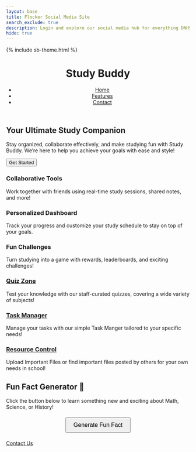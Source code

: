 ```yaml
---
layout: base
title: Flocker Social Media Site
search_exclude: true
description: Login and explore our social media hub for everything DNHS
hide: true
---
```


<meta charset="UTF-8">
<meta name="viewport" content="width=device-width, initial-scale=1.0">
<title>Study Buddy</title>
{% include sb-theme.html %}
<header>
    <h1>Study Buddy</h1>
    <nav>
        <ul>
            <li><a href="#">Home</a></li>
            <li><a href="#features">Features</a></li>
            <li><a href="#contact">Contact</a></li>
        </ul>
    </nav>
</header>
<section class="hero">
    <h2>Your Ultimate Study Companion</h2>
    <p>Stay organized, collaborate effectively, and make studying fun with Study Buddy. We’re here to help you achieve your goals with ease and style!</p>
    <button>Get Started</button>
</section>
<section id="features" class="features">
    <div class="feature">
        <h3>Collaborative Tools</h3>
        <p>Work together with friends using real-time study sessions, shared notes, and more!</p>
    </div>
    <div class="feature">
        <h3>Personalized Dashboard</h3>
        <p>Track your progress and customize your study schedule to stay on top of your goals.</p>
    </div>
    <div class="feature">
        <h3>Fun Challenges</h3>
        <p>Turn studying into a game with rewards, leaderboards, and exciting challenges!</p>
    </div>
    <div class="feature">
        <h3><a href="{{site.baseurl}}/studybuddy/quizhome.html">Quiz Zone</a></h3>
        <p>Test your knowledge with our staff-curated quizzes, covering a wide variety of subjects!</p>
    </div>
    <div class="feature">
        <h3><a href="{{site.baseurl}}/task_manager">Task Manager</a></h3>
        <p>Manage your tasks with our simple Task Manger tailored to your specific needs!</p>
    </div>
    <div class="feature">
        <h3><a href="{{site.baseurl}}/resource_corner">Resource Control</a></h3>
        <p>Upload Important Files or find important files posted by others for your own needs in school!</p>
    </div>
</section>

## Fun Fact Generator 🎉
Click the button below to learn something new and exciting about Math, Science, or History!
<section class="hero">
    <div id="fun-fact-container" style="text-align: center; margin-top: 20px;">
    <button id="generate-fact" style="padding: 10px 20px; font-size: 16px; cursor: pointer;">
        Generate Fun Fact
    </button>
    <p id="fun-fact" style="margin-top: 20px; font-size: 18px; font-style: italic; color: #FFF;"></p>
    </div>
</section>
<script>
document.addEventListener("DOMContentLoaded", () => {
  const facts = [
    // Math facts
    "The number zero was invented independently by ancient mathematicians in India and the Maya civilization.",
    "A 'googol' is the digit 1 followed by 100 zeros.",
    "The word 'hundred' comes from the Old Norse term 'hundrath,' which actually means 120.",
    "Pi (π) has been calculated to over 31 trillion digits as of 2024.",
    "Leonhard Euler introduced the concept of a mathematical function.",
    "Prime numbers are so important that they are used to secure online transactions.",
    "A perfect number is a positive integer that is equal to the sum of its proper divisors, excluding itself.",
    "The Fibonacci sequence is found everywhere in nature, from sunflower spirals to pinecones.",
    "The most common favorite number worldwide is 7.",
    "The concept of infinity was first studied by Greek philosopher Zeno in his paradoxes.",
    // Science facts
    "Water can boil and freeze at the same time under specific pressure conditions, called the triple point.",
    "Bananas are radioactive because they contain potassium-40, a radioactive isotope of potassium.",
    "Octopuses have three hearts, and their blood is blue due to copper-based hemocyanin.",
    "Lightning strikes the Earth about 8 million times per day.",
    "The DNA in a single human cell, if uncoiled, would stretch about 2 meters.",
    "Venus is the hottest planet in the solar system, despite Mercury being closer to the Sun.",
    "Your body contains about 37.2 trillion cells.",
    "The speed of light is 299,792 kilometers per second.",
    "Ants have been around for over 100 million years, outliving the dinosaurs.",
    "The human brain generates enough electricity to power a small LED light bulb.",
    // History facts
    "The Great Wall of China is not a single continuous wall but a series of walls built over centuries.",
    "Cleopatra lived closer in time to the moon landing than to the construction of the Great Pyramid of Giza.",
    "Napoleon was not short; he was 5'6\" or 5'7\", average height for his time.",
    "The Eiffel Tower was supposed to be dismantled after 20 years.",
    "Albert Einstein was offered the presidency of Israel in 1952 but declined.",
    "The shortest war in history was between Britain and Zanzibar on August 27, 1896. It lasted 38 minutes.",
    "The ancient Romans used lead pipes for plumbing, coining the term 'plumber' from the Latin word for lead, 'plumbum.'",
    "Shakespeare invented over 1,700 words we still use today, including 'eyeball' and 'bedroom.'",
    "In 1969, Apollo 11 astronauts left mirrors on the Moon to reflect lasers for measuring the distance between the Earth and the Moon.",
    "The longest reigning monarch in history was Louis XIV of France, who ruled for 72 years and 110 days."
  ];
  const generateFactButton = document.getElementById("generate-fact");
  const funFactDisplay = document.getElementById("fun-fact");
  generateFactButton.addEventListener("click", () => {
    const randomIndex = Math.floor(Math.random() * facts.length);
    funFactDisplay.textContent = facts[randomIndex];
  });
});
</script>

<footer>
    <p><a href="#contact">Contact Us</a></p>
</footer>